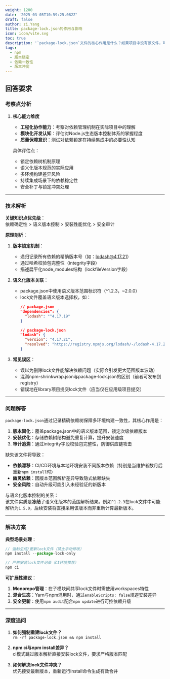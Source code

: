 ```yaml
---
weight: 1200
date: '2025-03-05T10:59:25.082Z'
draft: false
author: zi.Yang
title: package-lock.json的作用与影响
icon: icon/vite.svg
toc: true
description: '`package-lock.json`文件的核心作用是什么？如果项目中没有该文件，可能导致哪些问题（如依赖版本不一致）？请说明其与语义化版本控制的关联。'
tags:
  - npm
  - 版本锁定
  - 依赖一致性
  - 版本冲突
---
```


## 回答要求

### 考察点分析

1. **核心能力维度**  
   - **工程化协作能力**：考察对依赖管理机制在实际项目中的理解  
   - **模块化开发认知**：评估对Node.js生态版本控制体系的掌握程度  
   - **质量保障意识**：测试对依赖锁定在持续集成中的必要性认知  

   具体评估点：  
   - 锁定依赖树机制原理  
   - 语义化版本规范的实际应用  
   - 多环境构建差异风险  
   - 持续集成场景下的依赖稳定性  
   - 安全补丁与锁定冲突处理  

---

### 技术解析

**关键知识点优先级**：  
依赖确定性 > 语义版本控制 > 安装性能优化 > 安全审计  

**原理剖析**：  
1. **版本锁定机制**：  
   - 递归记录所有依赖的精确版本号（如：lodash@4.17.21）  
   - 通过哈希校验包完整性（integrity字段）  
   - 描述扁平化node_modules结构（lockfileVersion字段）  

2. **语义化版本关联**：  
   - package.json中使用语义版本范围标识符（^1.2.3，~2.0.0）  
   - lock文件覆盖语义版本选择权，如：  
     ```json
     // package.json
     "dependencies": {
       "lodash": "^4.17.19"
     }

     // package-lock.json
     "lodash": {
       "version": "4.17.21",
       "resolved": "https://registry.npmjs.org/lodash/-/lodash-4.17.21.tgz"
     }
     ```  

3. **常见误区**：  
   - 误以为删除lock文件能解决依赖问题（实际会引发更大范围版本波动）  
   - 混淆npm-shrinkwrap.json与package-lock.json的区别（前者可发布到registry）  
   - 错误地在library项目提交lock文件（应当仅在应用级项目提交）  

---

### 问题解答

`package-lock.json`通过记录精确依赖树保障多环境构建一致性，其核心作用是：  
1. **版本固化**：覆盖package.json中的语义版本范围，锁定次级依赖版本  
2. **安装优化**：存储依赖树结构避免重复计算，提升安装速度  
3. **审计追溯**：通过integrity字段校验包完整性，防御供应链攻击  

缺失该文件将导致：  
- **依赖漂移**：CI/CD环境与本地环境安装不同版本依赖（特别是当维护者数月后重新`npm install`时）  
- **幽灵依赖**：因版本范围解析差异导致隐式依赖缺失  
- **安全风险**：自动升级可能引入未经验证的新版本  

与语义化版本控制的关系：  
该文件实质是**冻结**了语义化版本的范围解析结果。例如`^1.2.3`在lock文件中可能解析为`1.5.0`，后续安装将直接采用该版本而非重新计算最新版本。

---

### 解决方案

**典型场景处理**：  
```javascript
// 强制生成/更新lock文件（禁止手动修改）
npm install --package-lock-only 

// 严格安装lock文件记录（CI环境推荐）
npm ci  
```

**可扩展性建议**：  
1. **Monorepo管理**：在子模块间共享lock文件时需使用workspaces特性  
2. **混合生态**：Yarn与npm混用时，通过`enableScripts: false`规避安装差异  
3. **安全更新**：使用`npm audit`配合`npm update`进行可控依赖升级  

---

### 深度追问

1. **如何强制重建lock文件？**  
   `rm -rf package-lock.json && npm install`  

2. **npm ci与npm install差异？**  
   ci模式跳过版本解析直接安装lock文件，要求严格版本匹配  

3. **如何解决lock文件冲突？**  
   优先接受最新版本，重新运行install命令生成有效合并